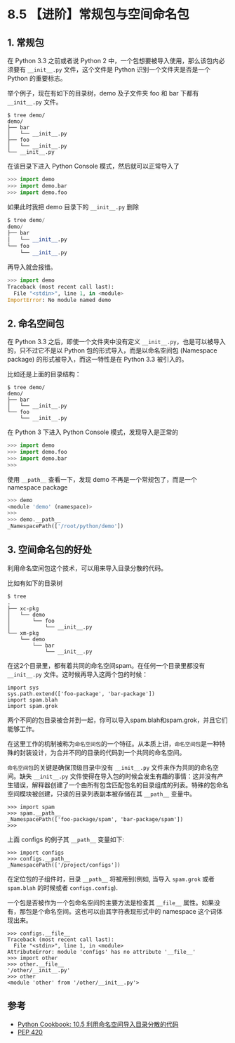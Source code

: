 # 8.5 【进阶】常规包与空间命名包

## 1. 常规包

在 Python 3.3 之前或者说 Python 2 中，一个包想要被导入使用，那么该包内必须要有 `__init__.py` 文件，这个文件是 Python 识别一个文件夹是否是一个 Python 的重要标志。

举个例子，现在有如下的目录树，demo 及子文件夹 foo 和 bar 下都有  `__init__.py` 文件。

```shell
$ tree demo/
demo/
├── bar
│   └── __init__.py
├── foo
│   └── __init__.py
└── __init__.py
```

在该目录下进入 Python Console 模式，然后就可以正常导入了

```python
>>> import demo
>>> import demo.bar
>>> import demo.foo
```

如果此时我把 demo 目录下的  `__init__.py` 删除

```python
$ tree demo/
demo/
├── bar
│   └── __init__.py
└── foo
    └── __init__.py
```

再导入就会报错。

```python
>>> import demo
Traceback (most recent call last):
  File "<stdin>", line 1, in <module>
ImportError: No module named demo
```

## 2. 命名空间包

在 Python 3.3 之后，即使一个文件夹中没有定义 `__init__.py`，也是可以被导入的，只不过它不是以 Python 包的形式导入，而是以命名空间包 (Namespace package) 的形式被导入，而这一特性是在 Python 3.3 被引入的。

比如还是上面的目录结构：

```shell
$ tree demo/
demo/
├── bar
│   └── __init__.py
└── foo
    └── __init__.py
```

在 Python 3 下进入 Python Console 模式，发现导入是正常的

```python
>>> import demo
>>> import demo.foo
>>> import demo.bar
>>> 
```

使用 `__path__` 查看一下，发现 demo 不再是一个常规包了，而是一个 namespace package 

```python
>>> demo
<module 'demo' (namespace)>
>>>
>>> demo.__path__
_NamespacePath(['/root/python/demo'])
```

## 3. 空间命名包的好处

利用命名空间包这个技术，可以用来导入目录分散的代码。

比如有如下的目录树

```shell
$ tree
.
├── xc-pkg
│   └── demo
│       └── foo
│           └── __init__.py
└── xm-pkg
    └── demo
        └── bar
            └── __init__.py
```

在这2个目录里，都有着共同的命名空间spam。在任何一个目录里都没有 `__init__.py` 文件。这时候再导入这两个包的时候：

```
import sys
sys.path.extend(['foo-package', 'bar-package'])
import spam.blah
import spam.grok
```

两个不同的包目录被合并到一起，你可以导入spam.blah和spam.grok，并且它们能够工作。

在这里工作的机制被称为`命名空间包`的一个特征。从本质上讲，`命名空间包`是一种特殊的封装设计，为合并不同的目录的代码到一个共同的命名空间。

`命名空间包`的关键是确保顶级目录中没有 `__init__.py` 文件来作为共同的命名空间。缺失 `__init__.py` 文件使得在导入包的时候会发生有趣的事情：这并没有产生错误，解释器创建了一个由所有包含匹配包名的目录组成的列表。特殊的包命名空间模块被创建，只读的目录列表副本被存储在其 `__path__` 变量中。

```
>>> import spam
>>> spam.__path__
_NamespacePath(['foo-package/spam', 'bar-package/spam'])
>>>
```

上面 configs 的例子其 `__path__` 变量如下:

```
>>> import configs
>>> configs.__path__
_NamespacePath(['/project/configs'])
```

在定位包的子组件时，目录 `__path__` 将被用到(例如, 当导入 `spam.grok` 或者 `spam.blah` 的时候或者 `configs.config`).

一个包是否被作为一个包命名空间的主要方法是检查其 `__file__` 属性。如果没有，那包是个命名空间。这也可以由其字符表现形式中的 namespace 这个词体现出来。

```
>>> configs.__file__
Traceback (most recent call last):
  File "<stdin>", line 1, in <module>
AttributeError: module 'configs' has no attribute '__file__'
>>> import other
>>> other.__file__
'/other/__init__.py'
>>> other
<module 'other' from '/other/__init__.py'>
```

## 参考

- [Python Cookbook: 10.5 利用命名空间导入目录分散的代码](http://python3-cookbook.readthedocs.io/zh_CN/latest/c10/p05_separate_directories_import_by_namespace.html)
- [PEP 420](https://www.python.org/dev/peps/pep-0420/)

